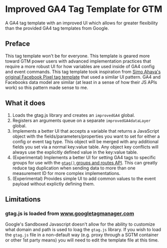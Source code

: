 # Improved GA4 Tag Template for GTM
A GA4 tag template with an improved UI which allows for greater flexibility than the provided GA4 tag templates from Google.

## Preface
This tag template won't be for everyone. This template is geared more toward GTM power users with advanced implementation practices that require a more robust UI for how variables are used inside of GA4 config and event commands. This tag template took inspiration from [Simo Ahava's original Facebook Pixel tag template](https://www.simoahava.com/custom-templates/facebook-pixel/) that used a similar UI pattern. GA4 and Facebooks data model are similar (at least in a sense of how their JS APIs work) so this pattern made sense to me.

## What it does

1. Loads the gtag.js library and creates an `improvedGA4` global.
2. Registers an arguments queue on a separate `improvedGA4dataLayer` global.
3. Implements a better UI that accepts a variable that returns a JavaScript object with the fields/parameters/properties you want to set for either a config or event tag type. This object will be merged with any additional fields you set via a normal key:value table. Any object key conflicts will always use the explicitly defined value in the key:value table.
4. (Experimental) Implements a better UI for setting GA4 tags to specific groups for use with the [`gtag()` groups and routes API](https://developers.google.com/tag-platform/gtagjs/routing). This can greatly reduce tag duplication when sending data to more than one measurement ID for more complex implementations.
5. (Experimental) Provides simple UI to add common values to the event payload without explictly defining them.

## Limitations

### gtag.js is loaded from www.googletagmanager.com
Google's Sandboxed Javascript doesn't allow for the ability to customize what domain and path is used to loag the `gtag.js` library. If you wish to load the `gtag.js` file in a non-default way (e.g. proxy through a SGTM container or other 1st party means) you will need to edit the template file at this time.
